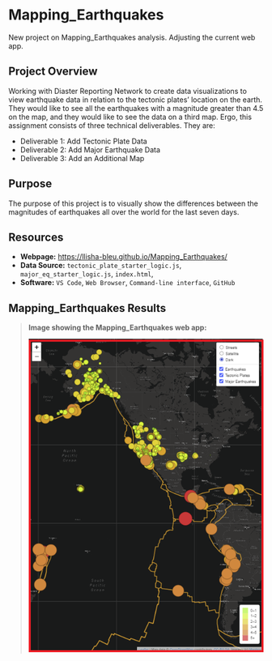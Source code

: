 # Mapping_Earthquakes
New project on Mapping_Earthquakes analysis. Adjusting the current web app.

## Project Overview
Working with Diaster Reporting Network to create data visualizations to view earthquake data in relation to the tectonic plates’ location on the earth. They would like to see all the earthquakes with a magnitude greater than 4.5 on the map, and they would like to see the data on a third map. Ergo, this assignment consists of three technical deliverables. They are:

- Deliverable 1: Add Tectonic Plate Data
- Deliverable 2: Add Major Earthquake Data
- Deliverable 3: Add an Additional Map

## Purpose
The purpose of this project is to visually show the differences between the magnitudes of earthquakes all over the world for the last seven days.


## Resources
- **Webpage:** https://llisha-bleu.github.io/Mapping_Earthquakes/
- **Data Source:** `tectonic_plate_starter_logic.js`, `major_eq_starter_logic.js`, `index.html`,
- **Software:** `VS Code`, `Web Browser`, `Command-line interface`, `GitHub`

## Mapping_Earthquakes Results
>
>**Image showing the Mapping_Earthquakes web app:**
>
>![mapping_earthquake](./Resources/mapping_earthquake.png)